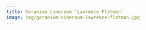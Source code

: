 ```yaml
---
title: Geranium cinereum ‘Lawrence Flatman’
image: img/geranium-cinereum-lawrence-flatman.jpg
---
```

